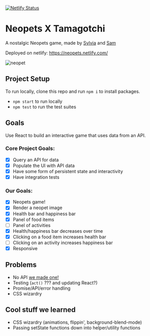 [![Netlify Status](https://api.netlify.com/api/v1/badges/f210f167-80cb-4101-aada-488c03930052/deploy-status)](https://app.netlify.com/sites/neopets/deploys)

# Neopets X Tamagotchi

A nostalgic Neopets game, made by [Sylvia](https://github.com/seabasshoang) and [Sam](https://github.com/starsuit) 

Deployed on netlify: https://neopets.netlify.com/

![neopet](https://media.giphy.com/media/WjoT1sft7d1As/giphy.gif)

## Project Setup

To run locally, clone this repo and run `npm i` to install packages.
* `npm start` to run locally
* `npm test` to run the test suites

## Goals

Use React to build an interactive game that uses data from an API.


### Core Project Goals:
- [x] Query an API for data
- [x] Populate the UI with API data
- [x] Have some form of persistent state and interactivity
- [x] Have integration tests

### Our Goals:
- [x] Neopets game!
- [x] Render a neopet image
- [x] Health bar and happiness bar
- [x] Panel of food items
- [ ] Panel of activities
- [x] Health/happiness bar decreases over time
- [x] Clicking on a food item increases health bar
- [ ] Clicking on an activity increases happiness bar
- [x] Responsive

## Problems

* No API [we made one!](https://github.com/starsuit/neopets)
* Testing (`act()` ??? and updating React?)
* Promise/API/error handling
* CSS wizardry

## Cool stuff we learned

* CSS wizardry (animations, flippin', background-blend-mode)
* Passing setState functions down into helper/utility functions
